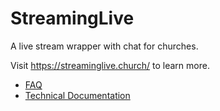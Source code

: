 # StreamingLive
A live stream wrapper with chat for churches.

Visit <a href="https://streaminglive.church/">https://streaminglive.church/</a> to learn more.

* [FAQ](https://github.com/LiveChurchSolutions/StreamingLive/wiki/FAQ)
* [Technical Documentation](https://github.com/LiveChurchSolutions/StreamingLive/wiki/Technical-Documentation)
